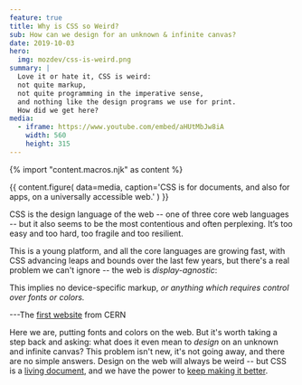 ```yaml
---
feature: true
title: Why is CSS so Weird?
sub: How can we design for an unknown & infinite canvas?
date: 2019-10-03
hero:
  img: mozdev/css-is-weird.png
summary: |
  Love it or hate it, CSS is weird:
  not quite markup,
  not quite programming in the imperative sense,
  and nothing like the design programs we use for print.
  How did we get here?
media:
  - iframe: https://www.youtube.com/embed/aHUtMbJw8iA
    width: 560
    height: 315
---
```

{% import "content.macros.njk" as content %}

{{ content.figure(
  data=media,
  caption='CSS is for documents, and also for apps, on a universally accessible web.'
) }}

CSS is the design language of the web --
one of three core web languages --
but it also seems to be the most contentious and often perplexing.
It’s too easy and too hard,
too fragile and too resilient.

This is a young platform, and all the core languages are growing fast,
with CSS advancing leaps and bounds over the last few years,
but there's a real problem we can't ignore --
the web is *display-agnostic*:

  This implies no device-specific markup,
  *or anything which requires control over fonts or colors.*

  ---The [first website][cern] from CERN

Here we are,
putting fonts and colors on the web.
But it's worth taking a step back and asking:
what does it even mean to *design* on an unknown and infinite canvas?
This problem isn't new, it's not going away, and there are no simple answers.
Design on the web will always be weird --
but CSS is a [living document][living],
and we have the power to [keep making it better][better].

[cern]: http://info.cern.ch/hypertext/WWW/MarkUp/HTMLConstraints.html
[living]: https://www.w3.org/Style/CSS/specs.en.html
[better]: https://github.com/w3c/csswg-drafts/
